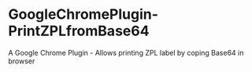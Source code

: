 # GoogleChromePlugin-PrintZPLfromBase64
A Google Chrome Plugin - Allows printing ZPL label by coping Base64 in browser
